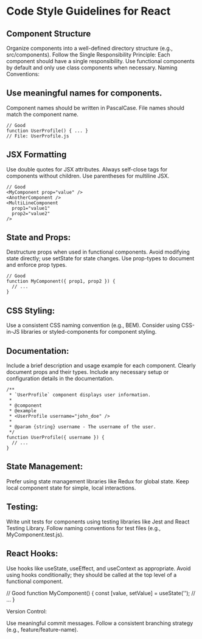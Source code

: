 # Code Style Guidelines for React

## Component Structure

Organize components into a well-defined directory structure (e.g., src/components).
Follow the Single Responsibility Principle: Each component should have a single responsibility.
Use functional components by default and only use class components when necessary.
Naming Conventions:

## Use meaningful names for components.
Component names should be written in PascalCase.
File names should match the component name.

```
// Good
function UserProfile() { ... }
// File: UserProfile.js
```

## JSX Formatting
Use double quotes for JSX attributes.
Always self-close tags for components without children.
Use parentheses for multiline JSX.

```
// Good
<MyComponent prop="value" />
<AnotherComponent />
<MultiLineComponent
  prop1="value1"
  prop2="value2"
/>
```

## State and Props:
Destructure props when used in functional components.
Avoid modifying state directly; use setState for state changes.
Use prop-types to document and enforce prop types.

```
// Good
function MyComponent({ prop1, prop2 }) {
  // ...
}
```

## CSS Styling:
Use a consistent CSS naming convention (e.g., BEM).
Consider using CSS-in-JS libraries or styled-components for component styling.

## Documentation:
Include a brief description and usage example for each component.
Clearly document props and their types.
Include any necessary setup or configuration details in the documentation.

```
/**
 * `UserProfile` component displays user information.
 *
 * @component
 * @example
 * <UserProfile username="john_doe" />
 *
 * @param {string} username - The username of the user.
 */
function UserProfile({ username }) {
  // ...
}
```

## State Management:
Prefer using state management libraries like Redux for global state.
Keep local component state for simple, local interactions.

## Testing:
Write unit tests for components using testing libraries like Jest and React Testing Library.
Follow naming conventions for test files (e.g., MyComponent.test.js).

## React Hooks:
Use hooks like useState, useEffect, and useContext as appropriate.
Avoid using hooks conditionally; they should be called at the top level of a functional component.

// Good
function MyComponent() {
  const [value, setValue] = useState('');
  // ...
}


Version Control:

Use meaningful commit messages.
Follow a consistent branching strategy (e.g., feature/feature-name).
